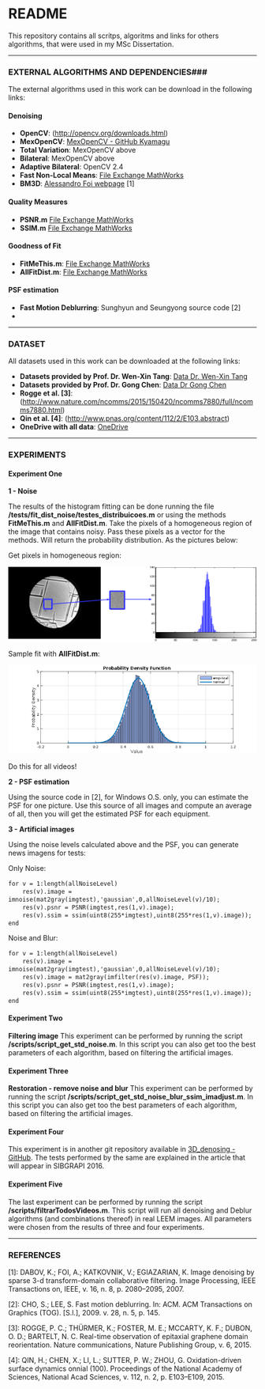# README #

This repository contains all scritps, algoritms and links for others algorithms, that were used in my MSc Dissertation. 

***

### EXTERNAL ALGORITHMS AND DEPENDENCIES###

The external algorithms used in this work can be download in the following links:

#### Denoising ####
* **OpenCV**: (http://opencv.org/downloads.html)
* **MexOpenCV**: [MexOpenCV - GitHub Kyamagu](https://github.com/kyamagu/mexopencv)
* **Total Variation**: MexOpenCV above
* **Bilateral**: MexOpenCV above
* **Adaptive Bilateral**: OpenCV 2.4
* **Fast Non-Local Means**: [File Exchange MathWorks](https://www.mathworks.com/matlabcentral/fileexchange/27395-fast-non-local-means-1d--2d-color-and-3d)
* **BM3D**: [Alessandro Foi webpage](http://www.cs.tut.fi/~foi/GCF-BM3D/BM3D.zip) [1]

#### Quality Measures ####
* **PSNR.m** [File Exchange MathWorks](http://www.mathworks.com/matlabcentral/fileexchange/29049-wavelet-decomposition-for-images/content/PSNR.m)
* **SSIM.m** [File Exchange MathWorks](https://www.mathworks.com/matlabcentral/fileexchange/44971-image-denoising-using-modified-perona-malik-model-based-on-directional-laplacian/content/ssim.m)

#### Goodness of Fit ####

* **FitMeThis.m**: [File Exchange MathWorks](https://www.mathworks.com/matlabcentral/fileexchange/40167-fitmethis)
* **AllFitDist.m**: [File Exchange MathWorks](https://www.mathworks.com/matlabcentral/fileexchange/34943-fit-all-valid-parametric-probability-distributions-to-data)

#### PSF estimation ####

* **Fast Motion Deblurring**:  Sunghyun and Seungyong source code [2]
*

***

### DATASET ###

All datasets used in this work can be downloaded at the following links:

* **Datasets provided by Prof. Dr. Wen-Xin Tang**: [Data Dr. Wen-Xin Tang](https://1drv.ms/f/s!AgzhhDpbuwDfjg5mAfOkk5XeU4Li)
* **Datasets provided by Prof. Dr. Gong Chen**: [Data Dr Gong Chen](https://1drv.ms/f/s!AgzhhDpbuwDf305pWErjCO5QjtS-)
* **Rogge et al. [3]**: (http://www.nature.com/ncomms/2015/150420/ncomms7880/full/ncomms7880.html)
* **Qin et al. [4]**: (http://www.pnas.org/content/112/2/E103.abstract)
* **OneDrive with all data**: [OneDrive](https://1drv.ms/f/s!AgzhhDpbuwDfjV8_w5sUVhfQZ9Bn)

***

### EXPERIMENTS ###

#### Experiment One  ####

**1 - Noise**

The results of the histogram fitting can be done running the file **/tests/fit_dist_noise/testes_distribuicoes.m** or using the methods **FitMeThis.m** and **AllFitDist.m**.
Take the pixels of a homogeneous region of the image that contains noisy. Pass these pixels as a vector for the methods. Will return the probability distribution. As the pictures below:

Get pixels in homogeneous region:

![GetHistogram](/tests/fit_dist_noise/fitsample/nial1_hist.png)

Sample fit with **AllFitDist.m**:

![Fit](/tests/fit_dist_noise/fitsample/fit-gauss.png)

Do this for all videos!

**2 - PSF estimation**

Using the source code in [2], for Windows O.S. only, you can estimate the PSF for one picture. Use this source of all images and compute an average of all, then you will get the estimated PSF for each equipment.

**3 - Artificial images**

Using the noise levels calculated above and the PSF, you can generate news imagens for tests:

Only Noise:
```
for v = 1:length(allNoiseLevel)
    res(v).image = imnoise(mat2gray(imgtest),'gaussian',0,allNoiseLevel(v)/10);
    res(v).psnr = PSNR(imgtest,res(1,v).image);
    res(v).ssim = ssim(uint8(255*imgtest),uint8(255*res(1,v).image));
end
```

Noise and Blur:
```
for v = 1:length(allNoiseLevel)
    res(v).image = imnoise(mat2gray(imgtest),'gaussian',0,allNoiseLevel(v)/10);
    res(v).image = mat2gray(imfilter(res(v).image, PSF));
    res(v).psnr = PSNR(imgtest,res(1,v).image);
    res(v).ssim = ssim(uint8(255*imgtest),uint8(255*res(1,v).image));
end
```

#### Experiment Two  ####

**Filtering image**
This experiment can be performed by running the script **/scripts/script_get_std_noise.m**. In this script you can also get too the best parameters of each algorithm, based on filtering the artificial images.

#### Experiment Three  ####

**Restoration - remove noise and blur**
This experiment can be performed by running the script **/scripts/script_get_std_noise_blur_ssim_imadjust.m**. In this script you can also get too the best parameters of each algorithm, based on filtering the artificial images.

#### Experiment Four  ####

This experiment is in another git repository available in [3D_denosing - GitHub](https://github.com/welintonandrey/3d_denoising). The tests performed by the same are explained in the article that will appear in SIBGRAPI 2016.

#### Experiment Five  ####

The last experiment can be performed by running the script **/scripts/filtrarTodosVideos.m**. This script will run all denoising and Deblur algorithms (and combinations thereof) in real LEEM images. All parameters were chosen from the results of three and four experiments.

***

### REFERENCES ###

[1]: DABOV, K.; FOI, A.; KATKOVNIK, V.; EGIAZARIAN, K. Image denoising by sparse 3-d transform-domain collaborative filtering. Image Processing, IEEE Transactions on, IEEE, v. 16, n. 8, p. 2080–2095, 2007.

[2]: CHO, S.; LEE, S. Fast motion deblurring. In: ACM. ACM Transactions on Graphics (TOG). [S.l.], 2009. v. 28, n. 5, p. 145.

[3]: ROGGE, P. C.; THÜRMER, K.; FOSTER, M. E.; MCCARTY, K. F.; DUBON, O. D.; BARTELT, N. C. Real-time observation of epitaxial graphene domain reorientation. Nature communications, Nature Publishing Group, v. 6, 2015.

[4]: QIN, H.; CHEN, X.; LI, L.; SUTTER, P. W.; ZHOU, G. Oxidation-driven surface dynamics onnial (100). Proceedings of the National Academy of Sciences, National Acad Sciences, v. 112, n. 2, p. E103–E109, 2015.
